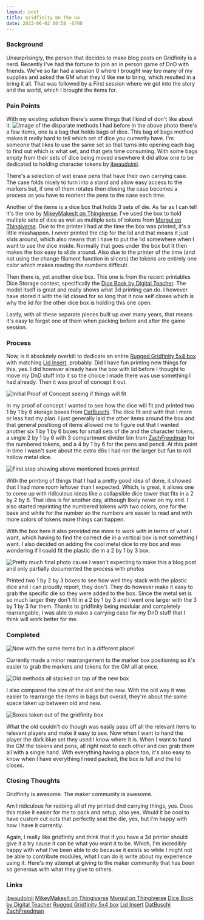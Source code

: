 ```yaml
---
layout: post
title: Gridfinity On The Go
date: 2023-06-02 00:58 -0700
---
```


### Background
Unsurprisingly, the person that decides to make blog posts on Gridfinity is a nerd. Recently I've had the fortune to join an in person game of DnD with friends. We've so far had a session 0 where I brought way too many of my supplies and asked the GM what they'd like me to bring, which resulted in a bring it all. That was followed by a First session where we got into the story and the world, which I brought the items for. 

### Pain Points
With my existing solution there's some things that I kind of don't like about it. 
![Image of the disparate methods I had before](https://i.imgur.com/L2I2wcx.jpg)
In the above photo there's a few items, one is a bag that holds bags of dice. This bag of bags method makes it really hard to tell which set of dice you currently have. I'm someone that likes to use the same set so that turns into opening each bag to find out which is what set, and that gets time consuming. With some bags empty from their sets of dice being moved elsewhere it did allow one to be dedicated to holding character tokens by [jbeaudoinii](https://www.thingiverse.com/thing:2538817).

There's a selection of wet erase pens that have their own carrying case. The case folds nicely to turn into a stand and allow easy access to the markers but, if one of them rotates then closing the case becomes a process as you have to reorient the pens to the case each time. 

Another of the items is a dice box that holds 3 sets of die. As far as I can tell it's the one by [MikeyMakesIt on Thingiverse](https://www.thingiverse.com/thing:3383883). I've used the box to hold multiple sets of dice as well as multiple sets of tokens from [Morgul on Thingiverse](https://www.thingiverse.com/thing:1253010). Due to the printer I had at the time the box was printed, it's a little misshappen. I never printed the clip for the lid and that means it just slids around, which also means that I have to put the lid somewhere when I want to use the dice inside. Normally that goes under the box but it then makes the box easy to slide around. Also due to the printer of the time (and not using the change filament function in slicers) the tokens are entirely one color which makes reading the numbers difficult. 

Then there is, yet another dice box. This one is from the recent printables Dice Storage contest, specifically the [Dice Book by Digital Teacher](https://www.printables.com/model/434170-dice-book). The model itself is great and really shows what 3d printing can do. I however have stored it with the lid closed for so long that it now self closes which is why the lid for the other dice box is holding this one open. 

Lastly, with all these separate pieces built up over many years, that means it's easy to forget one of them when packing before and after the game session. 

### Process
Now, is it absolutely overkill to dedicate an entire [Rugged Gridfinity 5x4 box](https://www.printables.com/model/361829-rugged-gridfinity-box) with matching [Lid Insert](https://www.printables.com/model/491142-rugged-gridfinity-box-lid-insert), probably. Did I have fun printing new things for this, yes. I did however already have the box with lid before I thought to move my DnD stuff into it so the choice I made there was use something I had already. Then it was proof of concept it out. 

![Initial Proof of Concept seeing if things will fit](https://i.imgur.com/26GU6ZR.jpg)

In my proof of concept I wanted to see how the dice will fit and printed two 1 by 1 by 6 storage boxes from [DatBuschi](https://www.printables.com/model/175692-gridfinity-storage-boxes). The dice fit and with that I more or less had my plan. I just generally laid the other items around the box and that general positiong of items allowed me to figure out that I wanted another six 1 by 1 by 6 boxes for small sets of die and the character tokens, a single 2 by 1 by 6 with 3 compartment divider bin from [ZachFreedman](https://thangs.com/designer/models/3d-model/60721) for the numbered tokens, and a 4 by 1 by 6 for the pens and pencil. At this point in time I wasn't sure about the extra d6s I had nor the larger but fun to roll hollow metal dice. 

![First step showing above mentioned boxes printed](https://i.imgur.com/LF6q8Pc.jpg)

With the printing of things that I had a pretty good idea of done, it showed that I had more room leftover than  I expected. Which, is great, it allows one to come up with ridiculous ideas like a collapsible dice tower that fits in a 2 by 2 by 6. That idea is for another day, although likely never on my end. I also started reprinting the numbered tokens with two colors, one for the base and white for the number so the numbers are easier to read and with more colors of tokens more things can happen.

With the box here it also provided me more to work with in terms of what I want, which having to find the correct die in a vertical box is not something I want. I also decided on adding the cool metal dice to my box and was wondering if I could fit the plastic die in a 2 by 1 by 3 box. 

![Pretty much final photo cause I wasn't expecting to make this a blog post and only partially documented the process with photos](https://i.imgur.com/3ov4In1.jpg)

Printed two 1 by 2 by 3 boxes to see how well they stack with the plastic dice and I can proudly report, they don't. They do however make it easy to grab the specific die so they were added to the box. Since the metal set is so much larger they don't fit in a 2 by 1 by 3 and I went one larger with the 3 by 1 by 3 for them. Thanks to gridfinity being modular and completely rearrangable, I was able to make a carrying case for my DnD stuff that I think will work better for me. 

### Completed

![Now with the same items but in a different place!](https://i.imgur.com/l5SBaFZ.jpg)

Currently made a minor rearrangement to the marker box positioning so it's easier to grab the markers and tokens for the GM all at once.

![Old methods all stacked on top of the new box](https://i.imgur.com/VMT4NwK.jpg)

I also compared the size of the old and the new. With the old way it was easier to rearrange the items in bags but overall, they're about the same space taken up between old and new. 

![Boxes taken out of the gridfinity box](https://i.imgur.com/s0nw9IG.jpg)

What the old couldn't do though was easily pass off all the relevant items to relevant players and make it easy to see. Now when I want to hand the player the dark blue set they used I know where it is. When I want to hand the GM the tokens and pens, all right next to each other and can grab them all with a single hand. With everything having a place too, it's also easy to know when I have everything I need packed, the box is full and the lid closes. 

### Closing Thoughts

Gridfinity is awesome. The maker community is awesome. 

Am I ridiculous for redoing all of my printed dnd carrying things, yes. Does this make it easier for me to pack and setup, also yes. Would it be cool to have custom cut outs that perfectly seat the die, yes, but I'm happy with how I have it currently. 

Again, I really like gridfinity and think that if you have a 3d printer should give it a try cause it can be what you want it to be. Which, I'm incredibly happy with what I've been able to do because it exists so while I might not be able to contribute modules, what I can do is write about my experience using it. Here's my attempt at giving to the maker community that has been so generous with what they give to others. 

### Links
[jbeaudoinii](https://www.thingiverse.com/thing:2538817)
[MikeyMakesIt on Thingiverse](https://www.thingiverse.com/thing:3383883)
[Morgul on Thingiverse](https://www.thingiverse.com/thing:1253010)
[Dice Book by Digital Teacher](https://www.printables.com/model/434170-dice-book)
[Rugged Gridfinity 5x4 box](https://www.printables.com/model/361829-rugged-gridfinity-box)
[Lid Insert](https://www.printables.com/model/491142-rugged-gridfinity-box-lid-insert)
[DatBuschi](https://www.printables.com/model/175692-gridfinity-storage-boxes)
[ZachFreedman](https://thangs.com/designer/models/3d-model/60721)